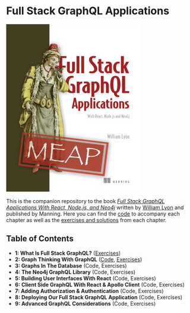 # Full Stack GraphQL Applications

[![](meap.png)](https://www.manning.com/books/fullstack-graphql-applications)

This is the companion repository to the book [*Full Stack GraphQL Applications With React, Node.js, and Neo4j*](https://www.manning.com/books/fullstack-graphql-applications) written by [William Lyon](https://twitter.com/lyonwj) and published by Manning. Here you can find the [code](code/) to accompany each chapter as well as the [exercises and solutions](fullstack-graphql-book/tree/main/exercises) from each chapter.

## Table of Contents

* **1: What Is Full Stack GraphQL?** ([Exercises](exercises/chapter1))
* **2: Graph Thinking With GraphQL** ([Code](code/chapter2), [Exercises](exercises/chapter2))
* **3: Graphs In The Database** (Code, Exercises)
* **4: The Neo4j GraphQL Library** (Code, Exercises)
* **5: Building User Interfaces With React** (Code, Exercises)
* **6: Client Side GraphQL With React & Apollo Client** (Code, Exercises)
* **7: Adding Authorization & Authentication** (Code, Exercises)
* **8: Deploying Our Full Stack GraphQL Application** (Code, Exercises)
* **9: Advanced GraphQL Considerations** (Code, Exercises)

